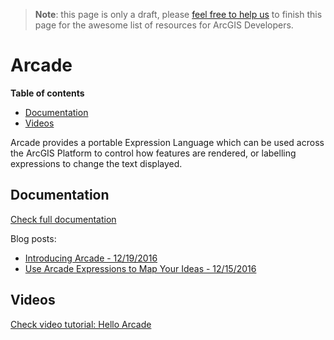 > **Note**: this page is only a draft, please [feel free to help us](https://github.com/hhkaos/awesome-arcgis#contributions) to finish this page for the awesome list of resources for ArcGIS Developers.

# Arcade
<!-- START doctoc generated TOC please keep comment here to allow auto update -->
<!-- DON'T EDIT THIS SECTION, INSTEAD RE-RUN doctoc TO UPDATE -->
**Table of contents**

- [Documentation](#documentation)
- [Videos](#videos)

<!-- END doctoc generated TOC please keep comment here to allow auto update -->

Arcade provides a portable Expression Language which can be used across the ArcGIS Platform to control how features are rendered, or labelling expressions to change the text displayed.

## Documentation
[Check full documentation](https://developers.arcgis.com/arcade/)

Blog posts:
* [Introducing Arcade - 12/19/2016](https://blogs.esri.com/esri/arcgis/2016/12/19/introducing-arcade/)
* [Use Arcade Expressions to Map Your Ideas - 12/15/2016](https://blogs.esri.com/esri/arcgis/2016/12/15/use-arcade-expressions-to-map-your-ideas/)

## Videos
[Check video tutorial: Hello Arcade](https://youtu.be/pmZmQlrOho8)

